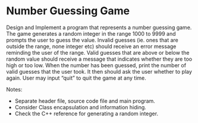 # Number Guessing Game

Design and Implement a program that represents a number guessing game. The game generates a random integer in the range 1000 to 9999 and prompts the user to guess the value. Invalid guesses (ie. ones that are outside the range, none integer etc) should receive an error message reminding the user of the range. Valid guesses that are above or below the random value should receive a message that indicates whether they are too high or too low. When the number has been guessed, print the number of valid guesses that the user took. It then should ask the user whether to play again. User may input “quit” to quit the game at any time.

Notes:
- Separate header file, source code file and main program.
- Consider Class encapsulation and information hiding.
- Check the C++ reference for generating a random integer.